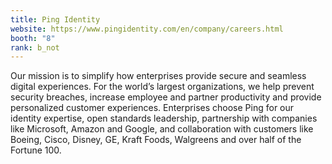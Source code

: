 ```yaml
---
title: Ping Identity
website: https://www.pingidentity.com/en/company/careers.html
booth: "8"
rank: b_not
---
```


Our mission is to simplify how enterprises provide secure and seamless digital experiences. For the world’s largest organizations, we help prevent security breaches, increase employee and partner productivity and provide personalized customer experiences. Enterprises choose Ping for our identity expertise, open standards leadership, partnership with companies like Microsoft, Amazon and Google, and collaboration with customers like Boeing, Cisco, Disney, GE, Kraft Foods, Walgreens and over half of the Fortune 100.

